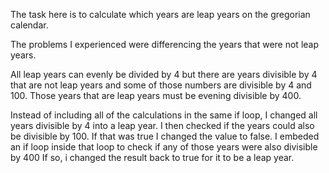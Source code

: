 The task here is to calculate which years are leap years on the gregorian calendar.  

The problems I experienced were differencing the years that were not leap years.

All leap years can evenly be divided by 4 but there are years divisible by 4 that are not leap years and some of those numbers are divisible by 4 and 100.
Those years that are leap years must be evening divisible by 400.

Instead of including all of the calculations in the same if loop, I changed all years divisible by 4 into a leap year.
I then checked if the years could also be divisible by 100.  If that was true I changed the value to false.
I embeded an if loop inside that loop to check if any of those years were also divisible by 400
If so, i changed the result back to true for it to be a leap year.
